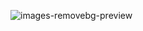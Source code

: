![images-removebg-preview](https://github.com/user-attachments/assets/ab2ddedc-35c1-4a2e-82d3-10351b21464d)
